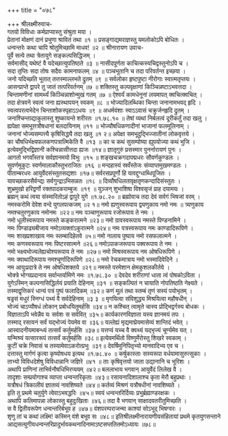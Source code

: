 +++
title = "०७८"

+++
श्रीलक्ष्मीरुवाच-  
गतयो विविधाः कर्मप्राप्यास्तु संश्रुता मया ।  
प्रेतानां मोक्षणं दानं प्रभुणा श्रावितं तथा ॥१ ॥
प्रसङ्गाद्यमराज्ञस्तु यमलोकोऽपि बोधितः ।  
धन्वन्तरेः कथा चापि श्रोतुमिच्छामि माधव! ॥२ ॥
श्रीनारायण उवाच-  
पूर्वे सत्ये तथा त्रेतायुगे सङ्कल्पसिद्धिजम् ।  
सर्वमासीद् यथेष्टं वै यदेच्छात्युपतिष्ठते ॥३ ॥
नासीदपूर्णता काचित्कस्यचिद्वस्तुनोऽपि च ।  
सदा तृप्तिः सदा तोषः सदैवः कामनाफलम् ॥४ ॥
पञ्चभूतानि च तदा परिवर्तन्त इच्छया ।  
जनो यदिच्छति भूतात् तत्तस्माल्लभते द्रुतम् ॥९ ॥
सर्वलोका हृष्टपुष्टा नीरोगाः स्वात्मतृप्तयः ।  
आसन्प्राप्ते द्वापरे तु जातं तत्परिवर्तनम् ॥७ ॥
शक्तिस्तु कल्पवृक्षाणां किञ्चिन्नष्टाऽभवत्तदा ।  
चिन्तामणीनां सामर्थ्यं किञ्चिन्नाशोन्मुखं गतम् ॥७ ॥
ऐश्वर्यं कामधेनूनां लयमापत् क्वचित्क्वचित् ।  
तदा क्षेत्रवने स्वत्वं जना ह्यस्थापयन् स्वकम् ॥८ ॥
भोज्यादिलब्धिका चिन्ता जनानामभवद् हृदि ।  
स्वत्वपरत्वभेदेन चिन्ताशोकस्पृहाऽऽधयः ॥९ ॥
अधर्मवंशाः स्वाऽऽवासं चक्रुर्जनहृदि द्रुतम् ।  
जनाश्चिन्ताद्याकुलास्तु शुष्कायन्ते शरीरतः ॥१.७८.१० ॥
तेषां व्यथां निर्बलत्वं दूरीकर्तुं तदा खलु ।  
ह्यपेक्षा समभूत्तत्रौषधानां बलदायिनाम् ॥११ ॥
भोज्यौषधिकणादीनां भाजानां फलमूलिनाम् ।  
जनानां भोज्यसम्पत्त्यै कृषिसिद्ध्यै तदा खलु ॥१ २॥
अपेक्षा समभूदुद्भिज्जातीनां लोकवृत्तये ।  
का चौषधिर्भक्ष्यफलकणपत्रात्मिकेति वै ॥१३ ॥
का च कथं सुसम्पोष्या ह्युपयोज्या कथं भुजि ।  
इत्येवमुद्भिद्विज्ञानी कश्चिन्नासीत्तदा ह्यजः ॥१४॥
ज्ञातृगुरुं प्रसस्मार पुनर्नारायणं पुनः ।  
आगतो भगवाँस्तत्र सर्वज्ञानमयो विभुः ॥१५ ॥
शङ्खचक्रगदापद्मधरः सौवर्णकुण्डलः ।  
सुवर्णमुकुटः स्वर्णमालाकौस्तुभराजितः ॥१६ ॥
मन्दहास्यं स्रवँस्तेजः संव्याप्तमुखमण्डलः ।  
पीताम्बरधरः आयुर्वेदसंस्तुतसद्यशाः ॥१७॥
सर्वरसप्रपूर्णो हि यावद्दुग्धाब्धिपूजितः ।  
यावच्छाकरसैर्वन्द्यः सर्वगुन्द्राऽभिसन्नतः ॥१८ ॥
दिव्यौषधिलतावृक्षतृणकन्दादिसंस्तुतः ।  
शुभ्रमुखो हरिद्वर्णो रक्तपादकराम्बुजः ॥१९ ॥
युञ्जन् शुभाशिषा विश्वसृजं प्राह दयामयः ।  
ब्रह्मन् कथं त्वया संस्मारितोऽहं द्वापुरे युगे ॥१.७८.२० ॥
ब्रह्मोवाच तदा देवं सर्वगं भिषजां वरम् ।  
नमस्करोमि देवेश वन्दे युगलपत्कजम् ॥२ १॥
नमो ह्यणुस्वरूपाय द्व्यणुकाय नमो नमः ॥
त्र्यणुकाय नमश्चतुरणुकाय नमोनमः ॥२२॥
नमः पञ्चाणुरूपाय रजोरूपाय ते नमः ।  
नमो धूलीस्वरूपाय नमस्ते कङ्करात्मने ॥२३॥
नमो ग्रावस्वरूपाय नमस्ते पिण्डनामिने ।  
नमः पिण्डाढ्यबीजाय नमोऽव्यक्तांऽकुरात्मने ॥२४॥
नमः पत्रस्वरूपाय नमः काण्डादिरूपिणे ।  
नमः शाखप्रशाखाय नमः स्तम्बादिहेतवे ॥५॥
नमो नालाय पुष्पाय नमो रसफलात्मने ।  
नमः कणस्वरूपाय नमः पिष्टरसात्मने ॥२६॥
नमोऽपाकजरूपाय पक्वरूपाय ते नमः ।  
नमो भक्ष्यभोज्यलेह्यचोश्यरूपाय ते नमः ॥२७॥
नमो मिश्रस्वरूपाय नम ओषधिरूपिणे ।  
नमः क्वाथादिरूपाय नमश्चूर्णादिरूपिणे ॥२८॥
नमो रेचकमात्राय नमो भस्मादिवेदिने ।  
नम आयुःप्रदात्रे ते नम ओषधिशक्तये ॥२९॥
नमस्ते परमेशान क्षेमकुशलकीर्तये ।  
भोक्त्रे भोग्यप्रदानाय सर्वान्तर्यामिणे नमः ॥१.७८.३० ॥
देवदेव शरीराणां धाता त्वं पोषकोऽविता ।  
युगेऽस्मिन् कल्पनासिद्धिर्लयं प्रयाति देहिनाम् ॥३१ ॥
सङ्कल्पितं न चायाति नोपतिष्ठति नेक्ष्यते ।  
तस्माद्वृत्तिकरं धान्यं पत्रं पुष्पं फलादिकम् ॥३२॥
कणं मूलं तथा स्तम्बं तृणं सस्यं पयोभृतम् ।  
षड्रसं मधुरं स्निग्धं पथ्यं वै सर्वदेहिनाम् ॥३ ३ ॥
मृगयित्वा संविशुद्ध्य मिश्रयित्वा महौषधीन् ।  
भोज्यं चाऽप्यौषधं लोकान् प्रबोधयितुमर्हसि ॥३४॥
न कश्चित् त्वामृते चास्य प्रोद्भिद्वर्गस्य बोधकः ।  
विज्ञाताऽपि भवेन्नैव यः सर्वशः स सर्ववित् ॥३५॥
कार्यकारणविज्ञाता यस्य ज्ञानमयं तपः ।  
तस्माद् रसायनं सर्वं यद्भोज्यं पेयमेव वा ॥३६॥
यल्लेह्यं मृद्यमाघ्रेयमासेव्यं शान्तिदं भवेत् ।  
आस्वादनीयमाबन्ध्यं तत्सर्वं कर्तुमर्हसि ॥३७॥
यत्तप्यं यच्च वै क्वथ्यं यद्भृज्यं चूर्ण्यमेव यत् ।  
यन्मिश्र्यं यत्साररूपं तत्सर्वं कर्तुमर्हसि ॥३८॥
इत्येवमर्थितो विष्णुर्मेरोस्तु शिखरे स्वकाम् ।  
कुटीं चक्रे निवासं च तस्यामेवाऽकरोत्प्रभुः ॥३९॥
देवर्षिमुनिपितृभ्यो मानवादिभ्य एव च ।  
दत्तास्तु मार्गणं कृत्वा कृष्योषधय इत्यथ ॥१.७८.४० ॥
कर्षुकास्ताः सस्यरूपा वर्धयामासुरुत्सुकाः ।  
ताभ्यो विविधदेशेषु विविधान्नानि जज्ञिरे ॥४१ ॥
ताः कृषिवृत्तयो जाता उद्यानानि च भूरिशः ।  
अथापि प्राणिनां ताभिर्वनौषधिभिरप्ययम् ॥४२॥
बललाभाय भगवान् आयुर्वेदं लिलेख वै ।  
तादृशाः सम्प्रयोगाश्च व्याप्ता धन्वन्तरिकृताः ॥४३॥
रसायनादिशालाश्च कृता मेरौ बहुप्रथाः ।  
यत्रौषधं त्रिकालीयं ज्ञातव्यं नावशिष्यते ॥४४॥
कर्तव्यं मिश्रणं यत्रौषधीनां नावशिष्यते ।  
इति तु प्रथमे चतुर्युगे त्वेवाऽभवद्धरिः ॥४५॥
स्वयं धन्वन्तरिर्दिव्यः प्रभुर्ब्रह्माण्डरक्षकः ।  
अथापि कलिमापन्ना लोकास्तु बहुदुःखिताः ॥४६॥
तदा वै भगवान् साक्षादवतरीतुमिच्छति ।  
स वै द्वितीयरूपेण धन्वन्तरिर्बभूव ह ॥४७॥
वंशपरम्पराजन्मा काश्यां सोऽभूद् भिषग्वरः ।  
शृणु तां च कथां लक्ष्मि! कस्मिन् वंशे बभूव सः ॥४८॥
इतिश्रीलक्ष्मीनारायणीयसंहितायां प्रथमे कृतयुगसन्ताने आद्यसत्युगीयधन्वन्तरिप्रादुर्भावकथनादिनामाऽष्टसप्ततितमोऽध्यायः ॥७८॥
    
